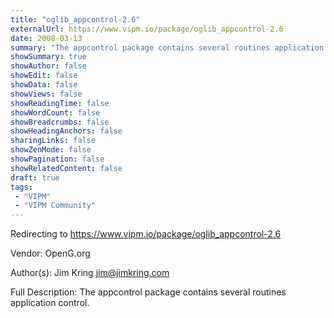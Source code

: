 ```yaml
---
title: "oglib_appcontrol-2.6"
externalUrl: https://www.vipm.io/package/oglib_appcontrol-2.6
date: 2008-03-13
summary: "The appcontrol package contains several routines application control."
showSummary: true
showAuthor: false
showEdit: false
showData: false
showViews: false
showReadingTime: false
showWordCount: false
showBreadcrumbs: false
showHeadingAnchors: false
sharingLinks: false
showZenMode: false
showPagination: false
showRelatedContent: false
draft: true
tags:
 - "VIPM"
 - "VIPM Community"
---
```


Redirecting to https://www.vipm.io/package/oglib_appcontrol-2.6

Vendor: OpenG.org

Author(s): Jim Kring <jim@jimkring.com>
 
Full Description:
The appcontrol package contains several routines application control.